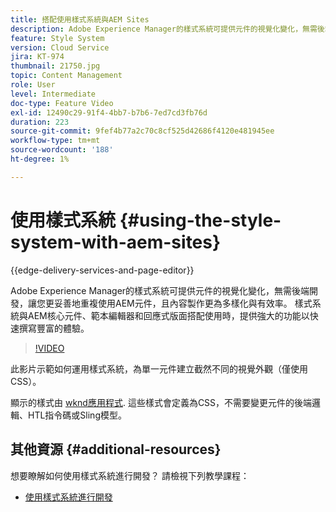 ```yaml
---
title: 搭配使用樣式系統與AEM Sites
description: Adobe Experience Manager的樣式系統可提供元件的視覺化變化，無需後端開發，讓您更妥善地重複使用AEM元件，且內容製作更為多樣化與有效率。 樣式系統與AEM核心元件、範本編輯器和回應式版面搭配使用時，提供強大的功能以快速撰寫豐富的體驗。
feature: Style System
version: Cloud Service
jira: KT-974
thumbnail: 21750.jpg
topic: Content Management
role: User
level: Intermediate
doc-type: Feature Video
exl-id: 12490c29-91f4-4bb7-b7b6-7ed7cd3fb76d
duration: 223
source-git-commit: 9fef4b77a2c70c8cf525d42686f4120e481945ee
workflow-type: tm+mt
source-wordcount: '188'
ht-degree: 1%

---
```


# 使用樣式系統 {#using-the-style-system-with-aem-sites}

{{edge-delivery-services-and-page-editor}}

Adobe Experience Manager的樣式系統可提供元件的視覺化變化，無需後端開發，讓您更妥善地重複使用AEM元件，且內容製作更為多樣化與有效率。 樣式系統與AEM核心元件、範本編輯器和回應式版面搭配使用時，提供強大的功能以快速撰寫豐富的體驗。

>[!VIDEO](https://video.tv.adobe.com/v/21750?quality=12&learn=on)

此影片示範如何運用樣式系統，為單一元件建立截然不同的視覺外觀（僅使用CSS）。

顯示的樣式由 [wknd應用程式](https://github.com/adobe/aem-guides-wknd). 這些樣式會定義為CSS，不需要變更元件的後端邏輯、HTL指令碼或Sling模型。

## 其他資源 {#additional-resources}

想要瞭解如何使用樣式系統進行開發？ 請檢視下列教學課程：

* [使用樣式系統進行開發](https://experienceleague.adobe.com/docs/experience-manager-learn/getting-started-wknd-tutorial-develop/style-system.html)
